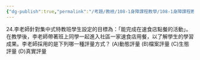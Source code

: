 ```yaml
---
{"dg-publish":true,"permalink":"/考題/教檢/108-1身障課程教學/108-1身障課程教學-第1大題第24題/","tags":["考題","題目","未完"]}
---
```


24.李老師針對集中式特教班學生設定的目標為：「能完成在速食店點餐的活動」。在教學後，李老師帶著班上同學一起進入社區一家速食店用餐，以了解學生的學習成果。李老師採用的是下列哪一種評量方式？
(A)動態評量 (B)檔案評量 (C)生態評量 (D)真實評量

